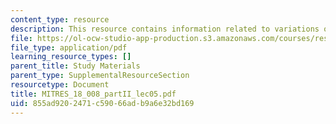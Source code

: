 ```yaml
---
content_type: resource
description: This resource contains information related to variations of parameters.
file: https://ol-ocw-studio-app-production.s3.amazonaws.com/courses/res-18-008-calculus-revisited-complex-variables-differential-equations-and-linear-algebra-fall-2011/855ad9202471c59066adb9a6e32bd169_MITRES_18_008_partII_lec05.pdf
file_type: application/pdf
learning_resource_types: []
parent_title: Study Materials
parent_type: SupplementalResourceSection
resourcetype: Document
title: MITRES_18_008_partII_lec05.pdf
uid: 855ad920-2471-c590-66ad-b9a6e32bd169
---
```

